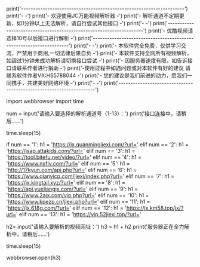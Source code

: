 print('--------------------------------------------------------------------')
print('-                                                                  -')
print('-                    欢迎使用JC万能视频解析器                      -')
print('-     解析通道不定期更新，如1分钟以上无法解析，请自行尝试其他接口  -')
print('-                                                                  -')
print('--------------------------------------------------------------------')
print('-            优酷视频请选择10号以后接口进行解析                    -')
print('--------------------------------------------------------------------')
print('-                                                                  -')
print('-  本软件完全免费，仅供学习交流，严禁用于商用,一切法律后果自负     -')
print('-  本软件支持全网所有视频解析，如超过1分钟未成功解析请切换接口尝试 -')
print('-  因服务器速度有限，如告诉接口请联系作者进行捐助                  -')
print('-使用过程中如遇问题或对本软件有好的建议 请联系软件作者VX:HS5788044 -')
print('-  您的建议是我们前进的动力，愿我们一同携手，共建美好网络环境      -')
print('-                                                                  -')
print('--------------------------------------------------------------------')


import webbrowser
import time


num = input('请输入要选择的解析通道号（1-13）：')
print('接口连接中，请稍后……')

time.sleep(15)

if num == '1':
    h1 = 'https://jx.quanmingjiexi.com/?url='
elif num == '2':
    h1 = 'https://jsap.attakids.com/?url='
elif num == '3':
    h1 = 'https://tool.bitefu.net/video/?url='
elif num == '4':
    h1 = 'https://www.nxflv.com/?url='
elif num == '5':
    h1 = 'http://17kyun.com/api.php?url='
elif num == '6':
    h1 = 'https://www.qianyicp.com/jiexi/index.php?url='
elif num == '7':
    h1 = 'https://jx.kingtail.xyz/?url='
elif num == '8':
    h1 = 'https://api.yueliangjx.com/?url='
elif num == '9':
    h1 = 'https://www.2ajx.com/vip.php?url='
elif num == '10':
    h1 = 'https://www.kpezp.cn/jlexi.php?url='
elif num == '11':
    h1 = 'https://jx.618g.com/?url='
elif num == '12':
    h1 = 'https://jx.km58.top/jx/?url='
elif num == '13':
    h1 = 'https://vip.52jiexi.top/?url='
    
   
h2= input('请输入要解析的视频网址：')
h3 = h1 + h2
print('服务器正在全力解析中，请稍后……')

time.sleep(15)

webbrowser.open(h3)


